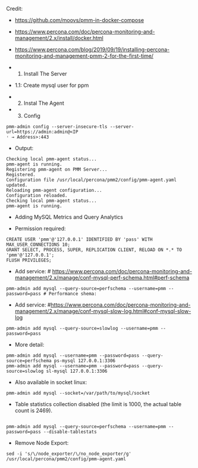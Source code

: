 Credit:
- https://github.com/moovs/pmm-in-docker-compose
- https://www.percona.com/doc/percona-monitoring-and-management/2.x/install/docker.html
- https://www.percona.com/blog/2019/09/19/installing-percona-monitoring-and-management-pmm-2-for-the-first-time/

- 1. Install The Server

- 1.1: Create mysql user for ppm


- 2. Instal The Agent

- 3. Config
```
pmm-admin config --server-insecure-tls --server-url=https://admin:admin@<IP
˓ → Address>:443
```

- Output:
```
Checking local pmm-agent status...
pmm-agent is running.
Registering pmm-agent on PMM Server...
Registered.
Configuration file /usr/local/percona/pmm2/config/pmm-agent.yaml updated.
Reloading pmm-agent configuration...
Configuration reloaded.
Checking local pmm-agent status...
pmm-agent is running.
```

- Adding MySQL Metrics and Query Analytics
+ Permission required:
```
CREATE USER 'pmm'@'127.0.0.1' IDENTIFIED BY 'pass' WITH MAX_USER_CONNECTIONS 10;
GRANT SELECT, PROCESS, SUPER, REPLICATION CLIENT, RELOAD ON *.* TO 'pmm'@'127.0.0.1';
FLUSH PRIVILEGES;

```
+ Add service: # https://www.percona.com/doc/percona-monitoring-and-management/2.x/manage/conf-mysql-perf-schema.html#perf-schema
```
pmm-admin add mysql --query-source=perfschema --username=pmm --password=pass # Performance shema: 
```
+ Add service: #https://www.percona.com/doc/percona-monitoring-and-management/2.x/manage/conf-mysql-slow-log.html#conf-mysql-slow-log
```
pmm-admin add mysql --query-source=slowlog --username=pmm --password=pass
```

+ More detail:
```
pmm-admin add mysql --username=pmm --password=pass --query-source=perfschema ps-mysql 127.0.0.1:3306
pmm-admin add mysql --username=pmm --password=pass --query-source=slowlog sl-mysql 127.0.0.1:3306

```

+ Also available in socket linux:
```
pmm-admin add mysql --socket=/var/path/to/mysql/socket
```

+ Table statistics collection disabled (the limit is 1000, the actual table count is 2469).
```

pmm-admin add mysql --query-source=perfschema --username=pmm --password=pass --disable-tablestats
```
+ Remove Node Export:
```
sed -i 's/\/node_exporter/\/no_node_exporter/g' /usr/local/percona/pmm2/config/pmm-agent.yaml
```

